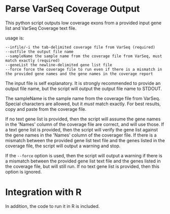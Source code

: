 # Parse VarSeq Coverage Output
This python script outputs low coverage exons from a provided input gene list and VarSeq Coverage text file.

usage is:

    --infile/-i the tab-delimited coverage file from VarSeq (required)
    --outfile the output file name
    --sampleName the sample name from the coverage file from VarSeq, must match exactly (required)
    --geneList the newline-delimited gene list file
    --force force the coverage file to run even if there is a mismatch in the provided gene names and the gene names in the coverage report
    
The input file is self explanatory. It is strongly recommended to provide an output file name, but the script will output the output file name to STDOUT.

The sampleName is the sample name from the coverage file from VarSeq. Special characters are allowed, but it *must* match exactly. For best results, copy and paste from the coverage file.

If no text gene list is provided, then the script will assume the gene names in the 'Names' column of the coverage file are correct, and will use those. If a text gene list is provided, then the script will verify the gene list against the gene names in the 'Names' column of the coverager file. If there is a mismatch between the provided gene list text file and the genes listed in the coverage file, the script will output a warning and stop.

If the `--force` option is used, then the script will output a warning if there is a mismatch between the provided gene list text file and the genes listed in the coverage file, but will still run. If no text gene list is provided, then this option is ignored.


# Integration with R

In addition, the code to run it in R is included.
